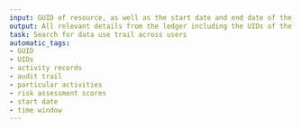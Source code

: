 ```yaml
---
input: GUID of resource, as well as the start date and end date of the time window of interest and elevated permissions to Commons
output: All relevant details from the ledger including the UIDs of the users who performed each activity and any updating entries to the activity records in the audit trail that contain risk assessment scores for particular activities
task: Search for data use trail across users
automatic_tags:
- GUID
- UIDs
- activity records
- audit trail
- particular activities
- risk assessment scores
- start date
- time window
---
```

